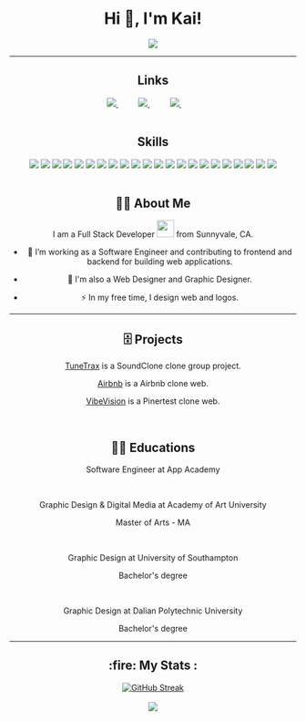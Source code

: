 <h1  align="center">Hi 👋, I'm Kai!</h1>
<div id='header' align="center">
<img src="https://media.giphy.com/media/v1.Y2lkPTc5MGI3NjExbGsyeGtpdTJxcXAyY3Y4OW9oY2xicnVpYWE2ajVhYjNwYTFwMzZsNCZlcD12MV9pbnRlcm5hbF9naWZfYnlfaWQmY3Q9cw/3kPDmoWdBpQPNhCnUG/giphy.gif" />
</div>

---
<h2  align="center">Links</h2>
<div>
  <div  align="center">
    <a href="https://www.linkedin.com/in/kai-feng-swe-gd/">
    <img src="https://img.shields.io/badge/Linkedin-%231DA1F2.svg?style=for-the-badge&logo=Linkedin&logoColor=white" />
    </a>
    &nbsp;&nbsp;&nbsp;&nbsp;&nbsp;&nbsp;&nbsp;&nbsp;
    <a href="https://www.instagram.com/kaifeng_designer/">
    <img src="https://img.shields.io/badge/Instagram-%23E4405F.svg?style=for-the-badge&logo=Instagram&logoColor=white">
    </a>
    &nbsp;&nbsp;&nbsp;&nbsp;&nbsp;&nbsp;&nbsp;&nbsp;
    <a href="https://kaifunction.github.io/">
    <img src="https://img.shields.io/badge/Portfolio-%23000000.svg?style=for-the-badge&logo=firefox&logoColor=#FF7139">
    </a>
    &nbsp;&nbsp;&nbsp;&nbsp;&nbsp;&nbsp;&nbsp;&nbsp;
  </div>
</div>
</br>

<h2  align="center">Skills</h2>
<div  align="center">
  <img src="https://img.shields.io/badge/python-3670A0?style=for-the-badge&logo=python&logoColor=ffdd54">
  <img src="https://img.shields.io/badge/javascript-%23323330.svg?style=for-the-badge&logo=javascript&logoColor=%23F7DF1E">
  <img src="https://img.shields.io/badge/css3-%231572B6.svg?style=for-the-badge&logo=css3&logoColor=white">
  <img src="https://img.shields.io/badge/html5-%23E34F26.svg?style=for-the-badge&logo=html5&logoColor=white">
  <img src="https://img.shields.io/badge/github-%23121011.svg?style=for-the-badge&logo=github&logoColor=white">
 
  
<img src="https://img.shields.io/badge/Visual%20Studio%20Code-0078d7.svg?style=for-the-badge&logo=visual-studio-code&logoColor=white">
<img src="https://img.shields.io/badge/flask-%23000.svg?style=for-the-badge&logo=flask&logoColor=white">
<img src="https://img.shields.io/badge/express.js-%23404d59.svg?style=for-the-badge&logo=express&logoColor=%2361DAFB">
<img src="https://img.shields.io/badge/NPM-%23CB3837.svg?style=for-the-badge&logo=npm&logoColor=white">
<img src="https://img.shields.io/badge/node.js-6DA55F?style=for-the-badge&logo=node.js&logoColor=white">
<img src="https://img.shields.io/badge/react-%2320232a.svg?style=for-the-badge&logo=react&logoColor=%2361DAFB">
<img src="https://img.shields.io/badge/redux-%23593d88.svg?style=for-the-badge&logo=redux&logoColor=white">
<img src="https://img.shields.io/badge/AWS-%23FF9900.svg?style=for-the-badge&logo=amazon-aws&logoColor=white">
<img src="https://img.shields.io/badge/heroku-%23430098.svg?style=for-the-badge&logo=heroku&logoColor=white">
<img src="https://img.shields.io/badge/Render-%46E3B7.svg?style=for-the-badge&logo=render&logoColor=white">
<img src="https://img.shields.io/badge/adobe%20illustrator-%23FF9A00.svg?style=for-the-badge&logo=adobe%20illustrator&logoColor=white">  <img src="https://img.shields.io/badge/Adobe%20InDesign-49021F?style=for-the-badge&logo=adobeindesign&logoColor=white"> <img src="https://img.shields.io/badge/Adobe%20Lightroom-31A8FF.svg?style=for-the-badge&logo=Adobe%20Lightroom&logoColor=white">
<img src="https://img.shields.io/badge/adobe%20photoshop-%2331A8FF.svg?style=for-the-badge&logo=adobe%20photoshop&logoColor=white"> <img src="https://img.shields.io/badge/Adobe%20Premiere%20Pro-9999FF.svg?style=for-the-badge&logo=Adobe%20Premiere%20Pro&logoColor=white"> <img src="https://img.shields.io/badge/Adobe%20XD-470137?style=for-the-badge&logo=Adobe%20XD&logoColor=#FF61F6"> <img src="https://img.shields.io/badge/figma-%23F24E1E.svg?style=for-the-badge&logo=figma&logoColor=white">
</div>&nbsp;&nbsp;&nbsp;&nbsp;&nbsp;&nbsp;&nbsp;&nbsp;

<h2 align="center">👨‍🦱 About Me</h2>
<div align="center">
  <p>I am a Full Stack Developer <img src="https://media.giphy.com/media/WUlplcMpOCEmTGBtBW/giphy.gif" width="30"> from Sunnyvale, CA.</p>
  
- :telescope: I’m working as a Software Engineer and contributing to frontend and backend for building web applications.

- :seedling: I'm also a Web Designer and Graphic Designer.

- :zap: In my free time, I design web and logos.

</div>

---
<h2  align="center">🗄️ Projects</h2>
<div  align="center">
<p>
    <a href="https://tunetrax.onrender.com/">TuneTrax</a> is a SoundClone clone group project.
</p>
<p>
  <a href="https://kai-api-project.onrender.com/">Airbnb</a> is a Airbnb clone web.
</p>


<p>
  <a href="https://kai-solo-project.onrender.com/">VibeVision</a> is a Pinertest clone web.
</p> 
  
</div>

 &nbsp;&nbsp;&nbsp;&nbsp;&nbsp;&nbsp;&nbsp;&nbsp;
<h2  align="center">👨‍🎓 Educations</h2>
<div  align="center">
  <p>Software Engineer at App Academy</p>
</br>
  <p>Graphic Design & Digital Media at Academy of Art University</p> <p>Master of Arts - MA</p>
</br>
  <p>Graphic Design at University of Southampton</p> <p>Bachelor's degree</p>
</br>
  <p>Graphic Design at Dalian Polytechnic University</p> <p>Bachelor's degree</p>
</div>


---

<h2 align="center"> :fire: My Stats :</h2>
<div align="center">
  <a href="https://git.io/streak-stats"><img src="https://streak-stats.demolab.com?user=kaifunction&theme=highcontrast&hide_border=true&card_width=500" alt="GitHub Streak" /></a>
</div>
&nbsp;&nbsp;&nbsp;&nbsp;&nbsp;&nbsp;&nbsp;&nbsp;
<div align="center">
  <img src='https://streak-stats.demolab.com/?user=kaifunction' />
</div>
